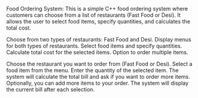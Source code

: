 Food Ordering System:
This is a simple C++ food ordering system where customers can choose from a list of restaurants (Fast Food or Desi). It allows the user to select food items, specify quantities, and calculates the total cost.

Choose from two types of restaurants: Fast Food and Desi.
Display menus for both types of restaurants.
Select food items and specify quantities.
Calculate total cost for the selected items.
Option to order multiple items.

Choose the restaurant you want to order from (Fast Food or Desi).
Select a food item from the menu.
Enter the quantity of the selected item.
The system will calculate the total bill and ask if you want to order more items.
Optionally, you can add more items to your order.
The system will display the current bill after each selection.
